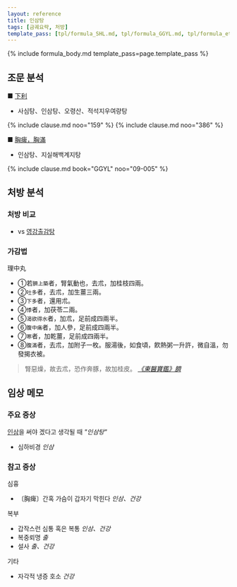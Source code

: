 ```yaml
---
layout: reference
title: 인삼탕
tags: [금궤요략, 처방]
template_pass: [tpl/formula_SHL.md, tpl/formula_GGYL.md, tpl/formula_etc.md]
---
```


{% include formula_body.md template_pass=page.template_pass %}

## 조문 분석

■ [下利]({{site.sympurl}}/하리)
* 사심탕、인삼탕、오령산、적석지우여량탕

{% include clause.md noo="159" %}
{% include clause.md noo="386" %}

■ [胸痺，胸滿]({{site.sympurl}}/흉비)
* 인삼탕、지실해백계지탕

{% include clause.md book="GGYL" noo="09-005" %}

## 처방 분석

### 처방 비교

* vs [영강출감탕]({{site.formulaurl}}/영강출감탕)

### 가감법

理中丸
* ①若`臍上築`者，腎氣動也，去朮，加桂枝四兩。
* ②`吐多`者，去朮，加生薑三兩。
* ③`下多`者，還用朮。
* ④`悸`者，加茯苓二兩。
* ⑤`渴欲得水`者，加朮，足前成四兩半。
* ⑥`腹中痛`者，加人參，足前成四兩半。
* ⑦`寒`者，加乾薑，足前成四兩半。
* ⑧`腹滿`者，去朮，加附子一枚。服湯後，如食頃，飮熱粥一升許，微自溫，勿發揭衣被。

> 腎惡燥，故去朮，恐作奔豚，故加桂皮。 _[《東醫寶鑑》臍](https://mediclassics.kr/books/8/volume/7#content_856)_


## 임상 메모


### 주요 증상

[인삼]({{site.herburl}}/인삼)을 써야 겠다고 생각될 때 _"인삼탕"_
* 심하비경 _인삼_

### 참고 증상

심흉
* 〔胸痺〕간혹 가슴이 갑자기 막힌다 _인삼、건강_

복부
* 갑작스런 심통 혹은 복통 _인삼、건강_
* 복중뢰명 _출_
* 설사 _출、건강_

기타
* 자각적 냉증 호소 _건강_
